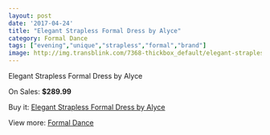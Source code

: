 ```yaml
---
layout: post
date: '2017-04-24'
title: "Elegant Strapless Formal Dress by Alyce"
category: Formal Dance
tags: ["evening","unique","strapless","formal","brand"]
image: http://img.transblink.com/7368-thickbox_default/elegant-strapless-formal-dress-by-alyce.jpg
---
```

Elegant Strapless Formal Dress by Alyce

On Sales: **$289.99**
<a href="https://www.transblink.com/en/formal-dance/2384-elegant-strapless-formal-dress-by-alyce.html"><amp-img layout="responsive" width="600" height="600" src="//img.transblink.com/7368-thickbox_default/elegant-strapless-formal-dress-by-alyce.jpg" alt="Elegant Strapless Formal Dress by Alyce 0" /></a>
<a href="https://www.transblink.com/en/formal-dance/2384-elegant-strapless-formal-dress-by-alyce.html"><amp-img layout="responsive" width="600" height="600" src="//img.transblink.com/7369-thickbox_default/elegant-strapless-formal-dress-by-alyce.jpg" alt="Elegant Strapless Formal Dress by Alyce 1" /></a>

Buy it: [Elegant Strapless Formal Dress by Alyce](https://www.transblink.com/en/formal-dance/2384-elegant-strapless-formal-dress-by-alyce.html "Elegant Strapless Formal Dress by Alyce")

View more: [Formal Dance](https://www.transblink.com/en/6-formal-dance "Formal Dance")